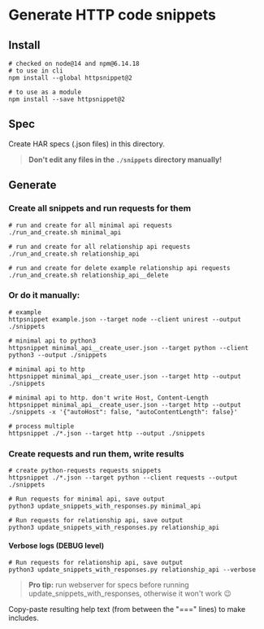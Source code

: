 # Generate HTTP code snippets


## Install


```shell
# checked on node@14 and npm@6.14.18
# to use in cli
npm install --global httpsnippet@2
```

```shell
# to use as a module
npm install --save httpsnippet@2
```

## Spec

Create HAR specs (.json files) in this directory.

> **Don't edit any files in the `./snippets` directory manually!**

## Generate

### Create all snippets and run requests for them

```shell
# run and create for all minimal api requests
./run_and_create.sh minimal_api
```

```shell
# run and create for all relationship api requests
./run_and_create.sh relationship_api
```

```shell
# run and create for delete example relationship api requests
./run_and_create.sh relationship_api__delete
```

### Or do it manually:

```shell
# example
httpsnippet example.json --target node --client unirest --output ./snippets
```

```shell
# minimal api to python3
httpsnippet minimal_api__create_user.json --target python --client python3 --output ./snippets
```

```shell
# minimal api to http
httpsnippet minimal_api__create_user.json --target http --output ./snippets
```


```shell
# minimal api to http. don't write Host, Content-Length
httpsnippet minimal_api__create_user.json --target http --output ./snippets -x '{"autoHost": false, "autoContentLength": false}'
```


```shell
# process multiple
httpsnippet ./*.json --target http --output ./snippets
```


### Create requests and run them, write results

```shell
# create python-requests requests snippets
httpsnippet ./*.json --target python --client requests --output ./snippets
```

```shell
# Run requests for minimal api, save output
python3 update_snippets_with_responses.py minimal_api
```

```shell
# Run requests for relationship api, save output
python3 update_snippets_with_responses.py relationship_api
```

#### Verbose logs (DEBUG level)

```shell
# Run requests for relationship api, save output
python3 update_snippets_with_responses.py relationship_api --verbose
```

> **Pro tip:** run webserver for specs before running update_snippets_with_responses, otherwise it won't work 😉


Copy-paste resulting help text (from between the "===" lines) to make includes.
